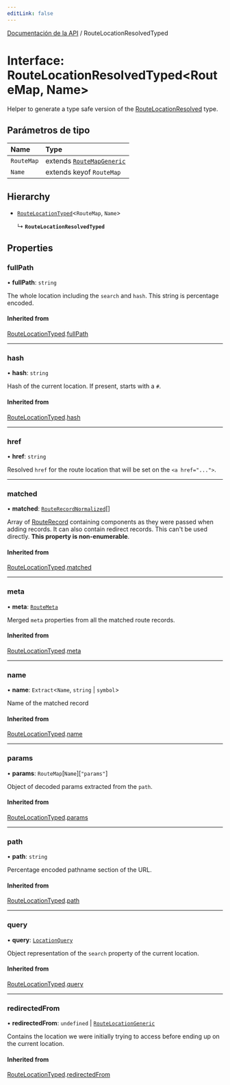 ```yaml
---
editLink: false
---
```


[Documentación de la API](../index.md) / RouteLocationResolvedTyped

# Interface: RouteLocationResolvedTyped\<RouteMap, Name\>

Helper to generate a type safe version of the [RouteLocationResolved](../index.md#RouteLocationResolved) type.

## Parámetros de tipo

| Name       | Type                                                     |
| :--------- | :------------------------------------------------------- |
| `RouteMap` | extends [`RouteMapGeneric`](../index.md#RouteMapGeneric) |
| `Name`     | extends keyof `RouteMap`                                 |

## Hierarchy

- [`RouteLocationTyped`](RouteLocationTyped.md)\<`RouteMap`, `Name`\>

  ↳ **`RouteLocationResolvedTyped`**

## Properties

### fullPath

• **fullPath**: `string`

The whole location including the `search` and `hash`. This string is
percentage encoded.

#### Inherited from

[RouteLocationTyped](RouteLocationTyped.md).[fullPath](RouteLocationTyped.md#fullPath)

---

### hash

• **hash**: `string`

Hash of the current location. If present, starts with a `#`.

#### Inherited from

[RouteLocationTyped](RouteLocationTyped.md).[hash](RouteLocationTyped.md#hash)

---

### href

• **href**: `string`

Resolved `href` for the route location that will be set on the `<a href="...">`.

---

### matched

• **matched**: [`RouteRecordNormalized`](RouteRecordNormalized.md)[]

Array of [RouteRecord](../index.md#RouteRecord) containing components as they were
passed when adding records. It can also contain redirect records. This
can't be used directly. **This property is non-enumerable**.

#### Inherited from

[RouteLocationTyped](RouteLocationTyped.md).[matched](RouteLocationTyped.md#matched)

---

### meta

• **meta**: [`RouteMeta`](RouteMeta.md)

Merged `meta` properties from all the matched route records.

#### Inherited from

[RouteLocationTyped](RouteLocationTyped.md).[meta](RouteLocationTyped.md#meta)

---

### name

• **name**: `Extract`\<`Name`, `string` \| `symbol`\>

Name of the matched record

#### Inherited from

[RouteLocationTyped](RouteLocationTyped.md).[name](RouteLocationTyped.md#name)

---

### params

• **params**: `RouteMap`[`Name`][``"params"``]

Object of decoded params extracted from the `path`.

#### Inherited from

[RouteLocationTyped](RouteLocationTyped.md).[params](RouteLocationTyped.md#params)

---

### path

• **path**: `string`

Percentage encoded pathname section of the URL.

#### Inherited from

[RouteLocationTyped](RouteLocationTyped.md).[path](RouteLocationTyped.md#path)

---

### query

• **query**: [`LocationQuery`](../index.md#LocationQuery)

Object representation of the `search` property of the current location.

#### Inherited from

[RouteLocationTyped](RouteLocationTyped.md).[query](RouteLocationTyped.md#query)

---

### redirectedFrom

• **redirectedFrom**: `undefined` \| [`RouteLocationGeneric`](RouteLocationGeneric.md)

Contains the location we were initially trying to access before ending up
on the current location.

#### Inherited from

[RouteLocationTyped](RouteLocationTyped.md).[redirectedFrom](RouteLocationTyped.md#redirectedFrom)
